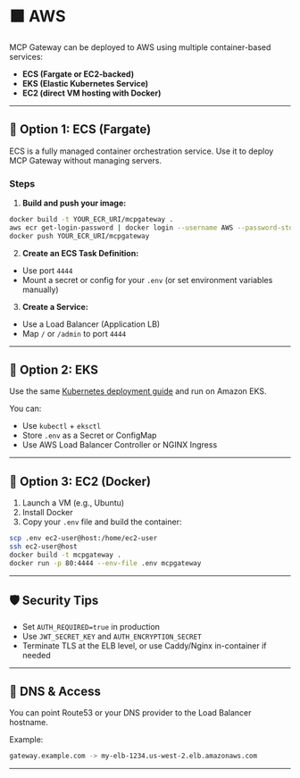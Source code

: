 # 🟧 AWS

MCP Gateway can be deployed to AWS using multiple container-based services:

- **ECS (Fargate or EC2-backed)**
- **EKS (Elastic Kubernetes Service)**
- **EC2 (direct VM hosting with Docker)**

---

## 🚀 Option 1: ECS (Fargate)

ECS is a fully managed container orchestration service. Use it to deploy MCP Gateway without managing servers.

### Steps

1. **Build and push your image:**

```bash
docker build -t YOUR_ECR_URI/mcpgateway .
aws ecr get-login-password | docker login --username AWS --password-stdin YOUR_ECR_URI
docker push YOUR_ECR_URI/mcpgateway
```

2. **Create an ECS Task Definition:**

* Use port `4444`
* Mount a secret or config for your `.env` (or set environment variables manually)

3. **Create a Service:**

* Use a Load Balancer (Application LB)
* Map `/` or `/admin` to port `4444`

---

## 🚀 Option 2: EKS

Use the same [Kubernetes deployment guide](kubernetes.md) and run on Amazon EKS.

You can:

* Use `kubectl` + `eksctl`
* Store `.env` as a Secret or ConfigMap
* Use AWS Load Balancer Controller or NGINX Ingress

---

## 🚀 Option 3: EC2 (Docker)

1. Launch a VM (e.g., Ubuntu)
2. Install Docker
3. Copy your `.env` file and build the container:

```bash
scp .env ec2-user@host:/home/ec2-user
ssh ec2-user@host
docker build -t mcpgateway .
docker run -p 80:4444 --env-file .env mcpgateway
```

---

## 🛡️ Security Tips

* Set `AUTH_REQUIRED=true` in production
* Use `JWT_SECRET_KEY` and `AUTH_ENCRYPTION_SECRET`
* Terminate TLS at the ELB level, or use Caddy/Nginx in-container if needed

---

## 📡 DNS & Access

You can point Route53 or your DNS provider to the Load Balancer hostname.

Example:

```bash
gateway.example.com -> my-elb-1234.us-west-2.elb.amazonaws.com
```

---

